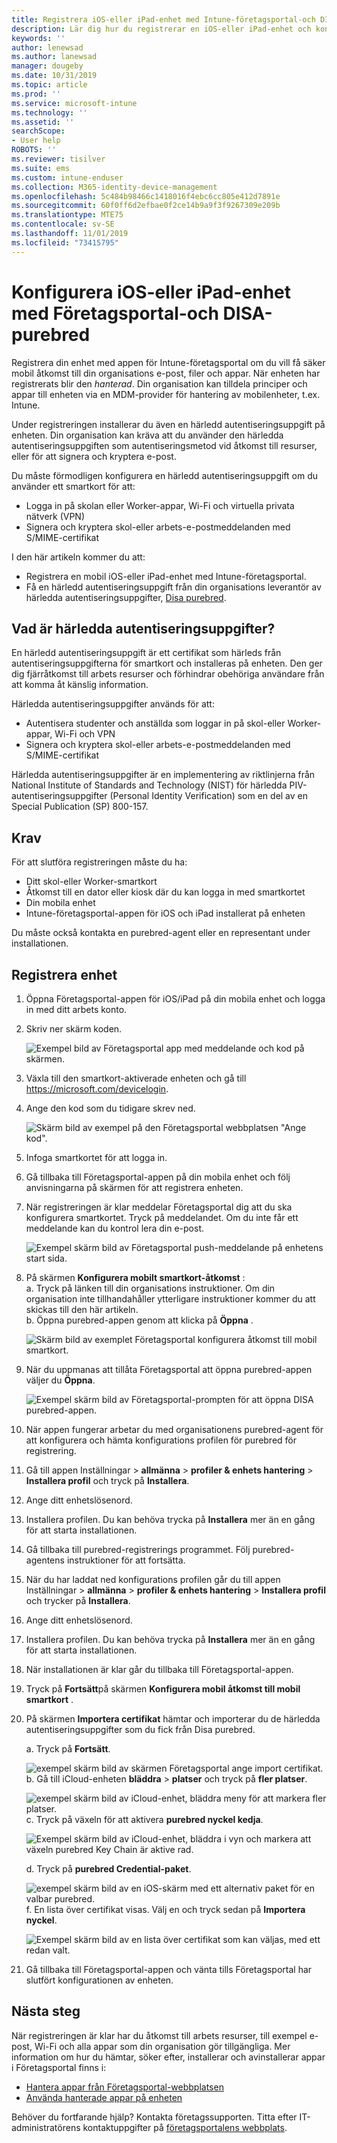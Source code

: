 ```yaml
---
title: Registrera iOS-eller iPad-enhet med Intune-företagsportal-och DISA-purebred
description: Lär dig hur du registrerar en iOS-eller iPad-enhet och konfigurerar autentisering med härledd autentisering med DISA purebred.
keywords: ''
author: lenewsad
ms.author: lanewsad
manager: dougeby
ms.date: 10/31/2019
ms.topic: article
ms.prod: ''
ms.service: microsoft-intune
ms.technology: ''
ms.assetid: ''
searchScope:
- User help
ROBOTS: ''
ms.reviewer: tisilver
ms.suite: ems
ms.custom: intune-enduser
ms.collection: M365-identity-device-management
ms.openlocfilehash: 5c484b98466c1418016f4ebc6cc805e412d7891e
ms.sourcegitcommit: 60f0ff6d2efbae0f2ce14b9a9f3f9267309e209b
ms.translationtype: MTE75
ms.contentlocale: sv-SE
ms.lasthandoff: 11/01/2019
ms.locfileid: "73415795"
---
```

# <a name="set-up-ios-or-ipados-device-with-company-portal-and-disa-purebred"></a>Konfigurera iOS-eller iPad-enhet med Företagsportal-och DISA-purebred  

Registrera din enhet med appen för Intune-företagsportal om du vill få säker mobil åtkomst till din organisations e-post, filer och appar. När enheten har registrerats blir den *hanterad*. Din organisation kan tilldela principer och appar till enheten via en MDM-provider för hantering av mobilenheter, t.ex. Intune.  

Under registreringen installerar du även en härledd autentiseringsuppgift på enheten. Din organisation kan kräva att du använder den härledda autentiseringsuppgiften som autentiseringsmetod vid åtkomst till resurser, eller för att signera och kryptera e-post. 

Du måste förmodligen konfigurera en härledd autentiseringsuppgift om du använder ett smartkort för att:

* Logga in på skolan eller Worker-appar, Wi-Fi och virtuella privata nätverk (VPN)
* Signera och kryptera skol-eller arbets-e-postmeddelanden med S/MIME-certifikat  

I den här artikeln kommer du att:  

   * Registrera en mobil iOS-eller iPad-enhet med Intune-företagsportal.  
   * Få en härledd autentiseringsuppgift från din organisations leverantör av härledda autentiseringsuppgifter, [Disa purebred](https://cyber.mil/pki-pke/purebred/).  

## <a name="what-are-derived-credentials"></a>Vad är härledda autentiseringsuppgifter?  
En härledd autentiseringsuppgift är ett certifikat som härleds från autentiseringsuppgifterna för smartkort och installeras på enheten. Den ger dig fjärråtkomst till arbets resurser och förhindrar obehöriga användare från att komma åt känslig information.  

Härledda autentiseringsuppgifter används för att: 
* Autentisera studenter och anställda som loggar in på skol-eller Worker-appar, Wi-Fi och VPN
* Signera och kryptera skol-eller arbets-e-postmeddelanden med S/MIME-certifikat

Härledda autentiseringsuppgifter är en implementering av riktlinjerna från National Institute of Standards and Technology (NIST) för härledda PIV-autentiseringsuppgifter (Personal Identity Verification) som en del av en Special Publication (SP) 800-157.  

## <a name="prerequisites"></a>Krav

 För att slutföra registreringen måste du ha:

* Ditt skol-eller Worker-smartkort
* Åtkomst till en dator eller kiosk där du kan logga in med smartkortet
* Din mobila enhet
* Intune-företagsportal-appen för iOS och iPad installerat på enheten   

Du måste också kontakta en purebred-agent eller en representant under installationen.      

## <a name="enroll-device"></a>Registrera enhet  
1. Öppna Företagsportal-appen för iOS/iPad på din mobila enhet och logga in med ditt arbets konto.  

2. Skriv ner skärm koden.  

    ![Exempel bild av Företagsportal app med meddelande och kod på skärmen.](./media/copy-code-intercede.png)  
3. Växla till den smartkort-aktiverade enheten och gå till https://microsoft.com/devicelogin. 
4. Ange den kod som du tidigare skrev ned.  

    ![Skärm bild av exempel på den Företagsportal webbplatsen "Ange kod".](./media/enter-code-intercede.png)   

5. Infoga smartkortet för att logga in.  
6. Gå tillbaka till Företagsportal-appen på din mobila enhet och följ anvisningarna på skärmen för att registrera enheten.  
7. När registreringen är klar meddelar Företagsportal dig att du ska konfigurera smartkortet. Tryck på meddelandet. Om du inte får ett meddelande kan du kontrol lera din e-post.   

    ![Exempel skärm bild av Företagsportal push-meddelande på enhetens start sida.](./media/action-required-in-app-intercede.png)  
8. På skärmen **Konfigurera mobilt smartkort-åtkomst** :  
    a. Tryck på länken till din organisations instruktioner. Om din organisation inte tillhandahåller ytterligare instruktioner kommer du att skickas till den här artikeln.  
    b. Öppna purebred-appen genom att klicka på **Öppna** .  

    ![Skärm bild av exemplet Företagsportal konfigurera åtkomst till mobil smartkort.](./media/smart-card-open-disa-purebred.png)  
9. När du uppmanas att tillåta Företagsportal att öppna purebred-appen väljer du **Öppna**.   

    ![Exempel skärm bild av Företagsportal-prompten för att öppna DISA purebred-appen.](./media/open-app-prompt-disa-purbred.png)  
10. När appen fungerar arbetar du med organisationens purebred-agent för att konfigurera och hämta konfigurations profilen för purebred för registrering.   
11. Gå till appen Inställningar > **allmänna** > **profiler & enhets hantering** > **Installera profil** och tryck på **Installera**.  
12. Ange ditt enhetslösenord.  
13. Installera profilen. Du kan behöva trycka på **Installera** mer än en gång för att starta installationen. 
14. Gå tillbaka till purebred-registrerings programmet. Följ purebred-agentens instruktioner för att fortsätta.  
 
15. När du har laddat ned konfigurations profilen går du till appen Inställningar > **allmänna** > **profiler & enhets hantering** > **Installera profil** och trycker på **Installera**.   
16.  Ange ditt enhetslösenord.
17. Installera profilen. Du kan behöva trycka på **Installera** mer än en gång för att starta installationen. 
18. När installationen är klar går du tillbaka till Företagsportal-appen.  
19.  Tryck på **Fortsätt**på skärmen **Konfigurera mobil åtkomst till mobil smartkort** .  

20. På skärmen **Importera certifikat** hämtar och importerar du de härledda autentiseringsuppgifter som du fick från Disa purebred.  

    a. Tryck på **Fortsätt**.   

    ![exempel skärm bild av skärmen Företagsportal ange import certifikat.](./media/import-certificate-disa-purebred.png)  
    b. Gå till iCloud-enheten **bläddra** > **platser** och tryck på **fler platser**.  

    ![exempel skärm bild av iCloud-enhet, bläddra meny för att markera fler platser.](./media/icloud-drive-more-locations.png)  
    c. Tryck på växeln för att aktivera **purebred nyckel kedja**.  

    ![Exempel skärm bild av iCloud-enhet, bläddra i vyn och markera att växeln purebred Key Chain är aktive rad.](./media/icloud-drive-enable-purebred-keychain.png)   

    d. Tryck på **purebred Credential-paket**.  

    ![exempel skärm bild av en iOS-skärm med ett alternativ paket för en valbar purebred.](./media/purebred-credential-package.png)  
    f. En lista över certifikat visas. Välj en och tryck sedan på **Importera nyckel**.  

    ![Exempel skärm bild av en lista över certifikat som kan väljas, med ett redan valt.](./media/import-purebred-keychain.png) 
21. Gå tillbaka till Företagsportal-appen och vänta tills Företagsportal har slutfört konfigurationen av enheten.   

## <a name="next-steps"></a>Nästa steg  
När registreringen är klar har du åtkomst till arbets resurser, till exempel e-post, Wi-Fi och alla appar som din organisation gör tillgängliga. Mer information om hur du hämtar, söker efter, installerar och avinstallerar appar i Företagsportal finns i:

* [Hantera appar från Företagsportal-webbplatsen](manage-apps-cpweb.md)  
* [Använda hanterade appar på enheten](use-managed-apps-on-your-device-ios.md)  

Behöver du fortfarande hjälp? Kontakta företagssupporten. Titta efter IT-administratörens kontaktuppgifter på [företagsportalens webbplats](https://go.microsoft.com/fwlink/?linkid=2010980).
